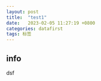 ```yaml
---
layout: post
title:  "test1"
date:   2023-02-05 11:27:19 +0800
categories: datafirst
tags: 标签
---
```


## info
dsf
